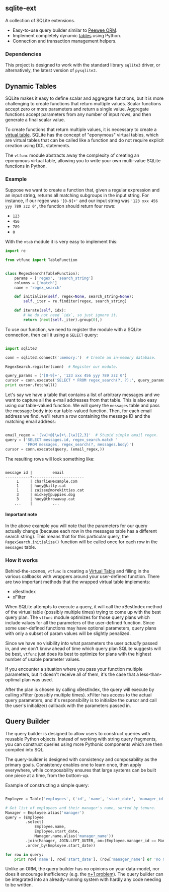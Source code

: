 ## sqlite-ext

A collection of SQLite extensions.

* Easy-to-use query builder similar to [Peewee ORM](https://github.com/coleifer/peewee).
* Implement completely dynamic [tables](http://sqlite.org/vtab.html#tabfunc2)
  using Python.
* Connection and transaction management helpers.

### Dependencies

This project is designed to work with the standard library `sqlite3` driver, or
alternatively, the latest version of `pysqlite2`.

## Dynamic Tables

SQLite makes it easy to define scalar and aggregate functions, but it is more
challenging to create functions that return multiple values. Scalar functions
accept zero or more parameters and return a single value. Aggregate functions
accept parameters from any number of input rows, and then generate a final
scalar value.

To create functions that return multiple values, it is necessary to create a
[virtual table](http://sqlite.org/vtab.html). SQLite has the concept of
"eponymous" virtual tables, which are virtual tables that can be called like a
function and do not require explicit creation using DDL statements.

The `vtfunc` module abstracts away the complexity of creating an eponymous
virtual table, allowing you to write your own multi-value SQLite functions in
Python.

### Example

Suppose we want to create a function that, given a regular expression and an
input string, returns all matching subgroups in the input string. For instance,
if our regex was `'[0-9]+'` and our input string was `'123 xxx 456 yyy
789 zzz 0'`, the function should return four rows:

* `123`
* `456`
* `789`
* `0`

With the `vtab` module it is very easy to implement this:

```python
import re

from vtfunc import TableFunction


class RegexSearch(TableFunction):
    params = ['regex', 'search_string']
    columns = ['match']
    name = 'regex_search'

    def initialize(self, regex=None, search_string=None):
        self._iter = re.finditer(regex, search_string)

    def iterate(self, idx):
        # We do not need `idx`, so just ignore it.
        return (next(self._iter).group(0),)
```

To use our function, we need to register the module with a SQLite connection,
then call it using a `SELECT` query:

```python

import sqlite3

conn = sqlite3.connect(':memory:')  # Create an in-memory database.

RegexSearch.register(conn)  # Register our module.

query_params = ('[0-9]+', '123 xxx 456 yyy 789 zzz 0')
cursor = conn.execute('SELECT * FROM regex_search(?, ?);', query_params)
print cursor.fetchall()
```

Let's say we have a table that contains a list of arbitrary messages and we
want to capture all the e-mail addresses from that table. This is also easy
using our table-valued function. We will query the `messages` table and pass
the message body into our table-valued function. Then, for each email address
we find, we'll return a row containing the message ID and the matching email
address:

```python

email_regex = '[\w]+@[\w]+\.[\w]{2,3}'  # Stupid simple email regex.
query = ('SELECT messages.id, regex_search.match '
         'FROM messages, regex_search(?, messages.body)')
cursor = conn.execute(query, (email_regex,))
```

The resulting rows will look something like:

```

message id |         email
-----------+-----------------------
     1     | charlie@example.com
     1     | huey@kitty.cat
     1     | zaizee@morekitties.cat
     3     | mickey@puppies.dog
     3     | huey@throwaway.cat
    ...    |         ...
```

#### Important note

In the above example you will note that the parameters for our query actually
change (because each row in the messages table has a different search string).
This means that for this particular query, the `RegexSearch.initialize()`
function will be called once for each row in the `messages` table.

### How it works

Behind-the-scenes, `vtfunc` is creating a [Virtual Table](http://sqlite.org/vtab.html)
and filling in the various callbacks with wrappers around your user-defined
function. There are two important methods that the wrapped virtual table
implements:

* xBestIndex
* xFilter

When SQLite attempts to execute a query, it will call the xBestIndex method of
the virtual table (possibly multiple times) trying to come up with the best
query plan. The `vtfunc` module optimizes for those query plans which include
values for all the parameters of the user-defined function. Since some
user-defined functions may have optional parameters, query plans with only a
subset of param values will be slightly penalized.

Since we have no visibility into what parameters the user *actually* passed in,
and we don't know ahead of time which query plan SQLite suggests will be
best, `vtfunc` just does its best to optimize for plans with the highest
number of usable parameter values.

If you encounter a situation where you pass your function multiple parameters,
but it doesn't receive all of them, it's the case that a less-than-optimal
plan was used.

After the plan is chosen by calling xBestIndex, the query will execute by
calling xFilter (possibly multiple times). xFilter has access to the actual
query parameters, and it's responsibility is to initialize the cursor and call
the user's initialize() callback with the parameters passed in.

## Query Builder

The query builder is designed to allow users to construct queries with reusable
Python objects. Instead of working with string query fragments, you can
construct queries using more Pythonic components which are then compiled into
SQL.

The query-builder is designed with consistency and composability as the primary
goals. Consistency enables one to learn once, then apply everywhere, while
composability ensures that large systems can be built one piece at a time, from
the bottom-up.

Example of constructing a simple query:

```python

Employee = Table('employees', ('id', 'name', 'start_date', 'manager_id'))

# Get list of employees and their manager's name, sorted by tenure.
Manager = Employee.alias('manager')
query = (Employee
         .select(
             Employee.name,
             Employee.start_date,
             Manager.name.alias('manager_name'))
         .join(Manager, JOIN.LEFT_OUTER, on=(Employee.manager_id == Manager.id))
         .order_by(Employee.start_date))

for row in query:
    print row['name'], row['start_date'], (row['manager_name'] or 'no mgr')
```

Unlike an ORM, the query builder has no opinions on your data-model, nor does
it encourage inefficiency (e.g. the [n+1 problem](http://docs.peewee-orm.com/en/latest/peewee/querying.html#avoiding-n-1-queries)).
The query builder can be integrated into an already-running system with hardly
any code needing to be written.
